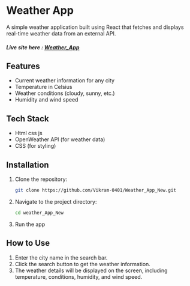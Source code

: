 # Weather App

A simple weather application built using React that fetches and displays real-time weather data from an external API.

##### Live site here : [Weather_App](https://weatherapp-one-gamma.vercel.app/)


## Features

- Current weather information for any city
- Temperature in Celsius
- Weather conditions (cloudy, sunny, etc.)
- Humidity and wind speed

## Tech Stack
- Html css js
- OpenWeather API (for weather data)
- CSS (for styling)

## Installation

1. Clone the repository:
    ```bash
    git clone https://github.com/Vikram-0401/Weather_App_New.git
    ```

2. Navigate to the project directory:
    ```bash
    cd weather_App_New
    ```
3. Run the app
   
## How to Use

1. Enter the city name in the search bar.
2. Click the search button to get the weather information.
3. The weather details will be displayed on the screen, including temperature, conditions, humidity, and wind speed.




















